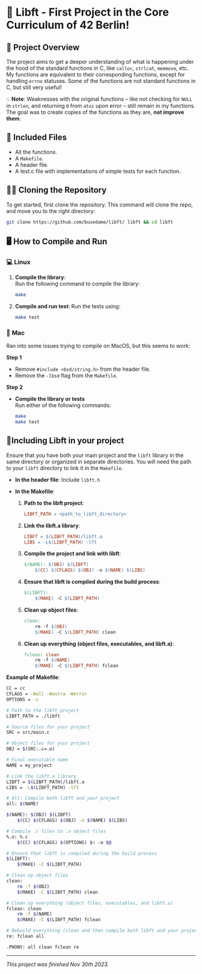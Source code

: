 # 🎉 **Libft - First Project in the Core Curriculum of 42 Berlin!**

## 🚀 **Project Overview**  
The project aims to get a deeper understanding of what is happening under the hood of the standard functions in C, like `calloc`, `strlcat`, `memmove`, etc. My functions are equivalent to their corresponding functions, except for handling `errno` statuses. Some of the functions are not standard functions in C, but still very useful!  

💡 **Note**: Weaknesses with the original functions – like not checking for `NULL` in `strlen`, and returning `0` from `atoi` upon error – still remain in my functions. The goal was to create copies of the functions as they are, **not improve them**.

## 🧰 **Included Files**  
- All the functions.
- A `Makefile`.
- A header file.
- A test.c file with implementations of simple tests for each function.

## 🧑‍💻 **Cloning the Repository**

To get started, first clone the repository.
This command will clone the repo, and move you to the right directory:
```bash
git clone https://github.com/busedame/libft/ libft && cd libft
```

## 🖥️ **How to Compile and Run**  

### 💻 **Linux**  
1. **Compile the library**:  
   Run the following command to compile the library:  
   ```bash
   make
2. **Compile and run test**:
   Run the tests using:  
   ```bash
   make test

### 🍏 **Mac**  
Ran into some issues trying to compile on MacOS, but this seems to work:

**Step 1**
- Remove `#include <bsd/string.h>` from the header file.  
- Remove the `-lbsd` flag from the `Makefile`.

**Step 2**
- **Compile the library or tests**  
   Run either of the following commands:  
   ```bash
   make
   make test

## 🔗**Including Libft in your project**

Ensure that you have both your main project and the `libft` library in the same directory or organized in separate directories. You will need the path to your `libft` directory to link it in the `Makefile`.

- **In the header file**: Include `libft.h`

- **In the Makefile**:

  1. **Path to the libft project**:
     ```makefile
     LIBFT_PATH = <path_to_libft_directory>
     ```

  2. **Link the libft.a library**:
     ```makefile
     LIBFT = $(LIBFT_PATH)/libft.a
     LIBS = -L$(LIBFT_PATH) -lft
     ```

  3. **Compile the project and link with libft**:
     ```makefile
     $(NAME): $(OBJ) $(LIBFT)
         $(CC) $(CFLAGS) $(OBJ) -o $(NAME) $(LIBS)
     ```

  4. **Ensure that libft is compiled during the build process**:
     ```makefile
     $(LIBFT):
         $(MAKE) -C $(LIBFT_PATH)
     ```

  5. **Clean up object files**:
     ```makefile
     clean:
         rm -f $(OBJ)
         $(MAKE) -C $(LIBFT_PATH) clean
     ```

  6. **Clean up everything (object files, executables, and libft.a)**:
     ```makefile
     fclean: clean
         rm -f $(NAME)
         $(MAKE) -C $(LIBFT_PATH) fclean
     ```

**Example of Makefile**:
```bash
CC = cc
CFLAGS = -Wall -Wextra -Werror
OPTIONS = -c

# Path to the libft project
LIBFT_PATH = ./libft

# Source files for your project
SRC = src/main.c

# Object files for your project
OBJ = $(SRC:.c=.o)

# Final executable name
NAME = my_project

# Link the libft.a library
LIBFT = $(LIBFT_PATH)/libft.a
LIBS = -L$(LIBFT_PATH) -lft

# All: Compile both libft and your project
all: $(NAME)

$(NAME): $(OBJ) $(LIBFT)
	$(CC) $(CFLAGS) $(OBJ) -o $(NAME) $(LIBS)

# Compile .c files to .o object files
%.o: %.c
	$(CC) $(CFLAGS) $(OPTIONS) $< -o $@

# Ensure that libft is compiled during the build process
$(LIBFT):
	$(MAKE) -C $(LIBFT_PATH)

# Clean up object files
clean:
	rm -f $(OBJ)
	$(MAKE) -C $(LIBFT_PATH) clean

# Clean up everything (object files, executables, and libft.a)
fclean: clean
	rm -f $(NAME)
	$(MAKE) -C $(LIBFT_PATH) fclean

# Rebuild everything (clean and then compile both libft and your project)
re: fclean all

.PHONY: all clean fclean re
```
---

*This project was finished Nov 30th 2023.*

